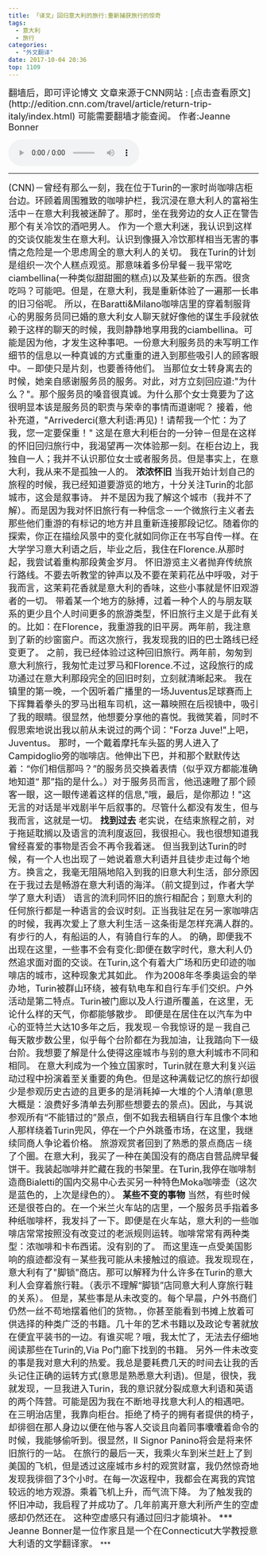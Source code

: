 ```yaml
---
title: 「译文」回归意大利的旅行:重新捕获旅行的惊奇
tags:
  - 意大利 
  - 旅行 
categories:
  - "外文翻译"
date: 2017-10-04 20:36
top: 1109
---
```

<font size=4>
翻墙后，即可评论博文
文章来源于CNN网站 : [点击查看原文](http://edition.cnn.com/travel/article/return-trip-italy/index.html)
可能需要翻墙才能查阅。
作者:Jeanne Bonner

</font>
<!--more-->

<audio
controls="controls" name="media" style='width:264px' autoplay loop=true>
<source src="/musics/wish.mp3">
</audio>

***
<font size=4>
(CNN)－曾经有那么一刻，我在位于Turin的一家时尚咖啡店柜台边。环顾着周围雅致的咖啡护栏，我沉浸在意大利人的富裕生活中－在意大利我被迷醉了。那时，坐在我旁边的女人正在警告那个有关冷饮的酒吧男人。
作为一个意大利迷，我认识到这样的交谈仅能发生在意大利。认识到像摄入冷饮那样相当无害的事情之危险是一个思虑周全的意大利人的关切。
我在Turin的计划是组织一次个人糕点观览。那意味着多份早餐－我平常吃ciambellina(一种类似甜甜圈的糕点)以及某些新的东西。很贪吃吗？可能吧。但是，在意大利，我是重新体验了一遍那一长串的旧习俗呢。
所以，在Baratti&Milano咖啡店里的穿着制服背心的男服务员同已婚的意大利女人聊天就好像他的谋生手段就依赖于这样的聊天的时候，我则静静地享用我的ciambellina。可能是因为他，才发生这种事吧。一份意大利服务员的未写明工作细节的信息以一种真诚的方式重重的进入到那些吸引人的顾客眼中。－即使只是片刻，也要善待他们。
当那位女士转身离去的时候，她亲自感谢服务员的服务。对此，对方立刻回应道:"为什么？"。那个服务员的嗓音很真诚。为什么那个女士竟要为了这很明显本该是服务员的职责与荣幸的事情而道谢呢？
接着，他补充道，"Arrivederci(意大利语:再见)！请帮我一个忙：为了我，您一定要保重！"
这是在意大利柜台的一分钟－但是在这样的怀旧回归旅行中，我渴望再一次体验那一刻。在柜台边上，我独自一人；我并不认识那位女士或者服务员。但是事实上，在意大利，我从来不是孤独一人的。
<b>浓浓怀旧</b>
当我开始计划自己的旅程的时候，我已经知道要游览的地方，十分关注Turin的北部城市，这会是叙事诗。
并不是因为我了解这个城市（我并不了解）。而是因为我对怀旧旅行有一种信念－一个微旅行主义者去那些他们重游的有标记的地方并且重新连接那段记忆。随着你的探索，你正在描绘风景中的变化就如同你正在书写自传一样。在大学学习意大利语之后，毕业之后，我住在Florence.从那时起，我尝试着重构那段黄金岁月。
怀旧游览主义者抛弃传统旅行路线。不要去听教堂的钟声以及不要在茉莉花丛中呼吸，对于我而言，这茉莉花香就是意大利的香味，这些小事就是怀旧观游者的一切。
带着某一个地方的脉搏，过着一种个人的与朋友联系的更少且个人时间更多的旅游类型，怀旧旅行主义是于此有关的。比如：在Florence，我重游我的旧平房。两年前，我注意到了新的纱窗窗户。而这次旅行，我发现我的旧的巴士路线已经变更了。
之前，我已经体验过这种回旧旅行。两年前，匆匆到意大利旅行，我匆忙走过罗马和Florence.不过，这段旅行的成功通过在意大利那段完全的回旧时刻，立刻就清晰起来。
我在镇里的第一晚，一个因听着广播里的一场Juventus足球赛而上下挥舞着拳头的罗马出租车司机，这一幕映照在后视镜中，吸引了我的眼睛。很显然，他想要分享他的喜悦。我微笑着，同时不假思索地说出我以前从未说过的两个词："Forza Juve!"上吧，Juventus。
那时，一个戴着摩托车头盔的男人进入了Campidoglio旁的咖啡店。他伸出下巴，并和那个默默传达着：“你们相信那吗？”的服务员交换着表情（似乎双方都能准确地知道“ 那”指的是什么。）对于服务员而言，他迅速瞪了那个顾客一眼，这一眼传递着这样的信息,"哦，最后，是你那边！"这无言的对话是半戏剧半午后叙事的。尽管什么都没有发生，但与我而言，这就是一切。
<b>找到过去</b>
老实说，在结束旅程之前，对于拖延耽搁以及语言的流利度返回，我很担心。我也很想知道我曾经喜爱的事物是否会不再令我着迷。
但当我到达Turin的时候，有一个人也出现了－她说着意大利语并且徒步走过每个地方。换言之，我毫无阻隔地陷入到我的旧意大利生活，部分原因在于我过去是畅游在意大利语的海洋。（前文提到过，作者大学学了意大利语）
语言的流利同怀旧的旅行相配合；到意大利的任何旅行都是一种语言的会议时刻。正当我驻足在另一家咖啡店的时候，我再次爱上了意大利生活－这条街是怎样充满人群的。有步行的人，有船运的人，有骑自行车的人。
的确，即便我不出现在这里，一些事不会有变化:即便在数字时代，意大利人仍然追求面对面的交谈。在Turin,这个有着大广场和历史印迹的咖啡店的城市，这种现象尤其如此。
作为2008年冬季奥运会的举办地，Turin被群山环绕，被有轨电车和自行车手们交织。户外活动是第二特点。Turin被门廊以及人行道所覆盖，在这里，无论什么样的天气，你都能够散步。
即便是在居住在以汽车为中心的亚特兰大达10多年之后，我发现－令我惊讶的是－我自己每天散步数公里，似乎每个台阶都在为我加油，让我踏向下一级台阶。我想要了解是什么使得这座城市与别的意大利城市不同和相同。
在意大利成为一个独立国家时，Turin就在意大利复兴运动过程中扮演着至关重要的角色。但是这种满载记忆的旅行却很少是参观历史古迹的且更多的是消耗掉一大堆的个人清单(意思大概是：浪费好多清单去列那些想要去的景点)。因此，与其说参观所有“不能错过的”景点，倒不如我去租辆自行车且像个本地人那样绕着Turin兜风，停在一个户外跳蚤市场，在这里，我继续同商人争论着价格。
旅游观赏者回到了熟悉的景点商店－绕了个圈。在意大利，我买了一种在美国没有的商店自营品牌早餐饼干。我装起咖啡并贮藏在我的书架里。在Turin,我停在咖啡制造商Bialetti的国内交易中心去买另一种特色Moka咖啡壶（这次是蓝色的，上次是绿色的）。
<b>某些不变的事物</b>
当然，有些时候还是很苍白的。在一个米兰火车站的店里，一个服务员手指着多种纸咖啡杯，我发抖了一下。即便是在火车站，意大利的一些咖啡店常常按照没有改变过的老派规则运转。咖啡常常有两种类型：浓咖啡和卡布西诺。没有别的了。
而这里连一点受美国影响的痕迹都没有－某些我可能从未接触过的痕迹。我发现现在，意大利有了"脚锁"商店。那可以解释为什么许多在Turin的意大利人会穿着旅行鞋。（表示不理解“脚锁”店同意大利人穿旅行鞋的关系）。
但是，某些事是从未改变的。每个早晨，户外书商们仍然一丝不苟地摆着他们的货物。，你甚至能看到书摊上放着可供选择的种类广泛的书籍。几十年的艺术书籍以及政论专著就放在便宜平装书的一边。有谁买呢？哦，我太忙了，无法去仔细地阅读那些在Turin的,Via Po门廊下找到的书籍。
另外一件未改变的事是我对意大利的热爱。我总是要耗费几天的时间去让我的舌头记住正确的运转方式(意思是熟悉意大利语)。但是，很快，我就发现，一旦我进入Turin，我的意识就分裂成意大利语和英语的两个阵营。可能是因为我在不断地寻找意大利人的相遇吧。
在三明治店里，我靠向柜台。拒绝了椅子的拥有者提供的椅子，却徘徊在那人身边以便在他与客人交谈且向着同事囔囔着命令的时候，我能够偷听到。很显然，ll Signor Panino将会是将来怀旧旅行的一站。
在旅行的最后一天，我乘火车到米兰赶上了到美国的飞机，但是透过这座城市乡村的观赏财富，我仍然惊奇地发现我徘徊了3个小时。在每一次返程中，我都会在离我的宾馆较远的地方观游。乘着飞机上升，而气流下降。
为了触发我的怀旧冲动，我启程了并成功了。几年前离开意大利所产生的空虚感却仍然还在。
这种空虚感只有通过回归才能填补。
***
Jeanne Bonner是一位作家且是一个在Connecticut大学教授意大利语的文学翻译家。
</font>
***
